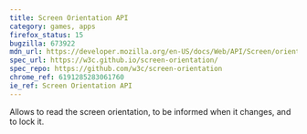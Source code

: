 ```yaml
---
title: Screen Orientation API
category: games, apps
firefox_status: 15
bugzilla: 673922
mdn_url: https://developer.mozilla.org/en-US/docs/Web/API/Screen/orientation
spec_url: https://w3c.github.io/screen-orientation/
spec_repo: https://github.com/w3c/screen-orientation
chrome_ref: 6191285283061760
ie_ref: Screen Orientation API
---
```


Allows to read the screen orientation, to be informed when it changes, and to lock it.
